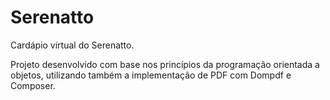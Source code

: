 # Serenatto
Cardápio virtual do Serenatto.

Projeto desenvolvido com base nos princípios da programação orientada a objetos, utilizando também a implementação de PDF com Dompdf e Composer.
